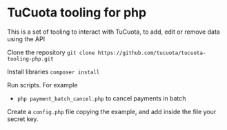 # TuCuota tooling for php

This is a set of tooling to interact with TuCuota, to add, edit or remove data using the API

Clone the repository 
```git clone https://github.com/tucuota/tucuota-tooling-php.git```

Install libraries
```composer install```

Run scripts. For example
- ``php payment_batch_cancel.php`` to cancel payments in batch

Create a ```config.php``` file copying the example, and add inside the file your secret key.